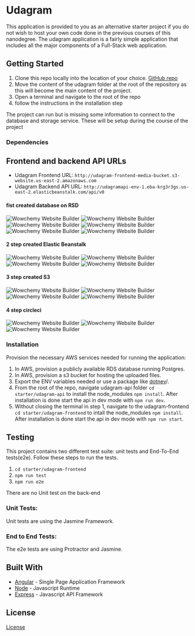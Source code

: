 # Udagram

This application is provided to you as an alternative starter project if you do not wish to host your own code done in the previous courses of this nanodegree. The udagram application is a fairly simple application that includes all the major components of a Full-Stack web application.

## Getting Started

1. Clone this repo locally into the location of your choice. [GitHub repo](https://github.com/udacity/nd0067-c4-deployment-process-project-starter) 
1. Move the content of the udagram folder at the root of the repository as this will become the main content of the project.
1. Open a terminal and navigate to the root of the repo
1. follow the instructions in the installation step

The project can run but is missing some information to connect to the database and storage service. These will be setup during the course of the project

### Dependencies

## Frontend and backend API URLs
- Udagram Frontend URL: `http://udagram-frontend-media-bucket.s3-website.us-east-2.amazonaws.com`
- Udagram Backend API URL: `http://udagramapi-env-1.eba-krg3r3gs.us-east-2.elasticbeanstalk.com/api/v0`

#### fist created database on RSD
<img src="https://github.com/AhmedAzzam2/Hosting-Full-Stack-Application/blob/main/screanshot/rds%201.png" alt="Wowchemy Website Builder"  style="max-width: 100%;"> 
<img src="https://github.com/AhmedAzzam2/Hosting-Full-Stack-Application/blob/main/screanshot/rds%202.png" alt="Wowchemy Website Builder"  style="max-width: 100%;"> 
<img src="https://github.com/AhmedAzzam2/Hosting-Full-Stack-Application/blob/main/screanshot/rds%203.png" alt="Wowchemy Website Builder"  style="max-width: 100%;"> 
<img src="https://github.com/AhmedAzzam2/Hosting-Full-Stack-Application/blob/main/screanshot/rds%204.png" alt="Wowchemy Website Builder"  style="max-width: 100%;"> 
<img src="https://github.com/AhmedAzzam2/Hosting-Full-Stack-Application/blob/main/screanshot/rds%205.png" alt="Wowchemy Website Builder"  style="max-width: 100%;"> 
<img src="https://github.com/AhmedAzzam2/Hosting-Full-Stack-Application/blob/main/screanshot/rds%206.png" alt="Wowchemy Website Builder"  style="max-width: 100%;"> 

#### 2 step created Elastic Beanstalk
<img src="https://github.com/AhmedAzzam2/Hosting-Full-Stack-Application/blob/main/screanshot/elasticbeanstalk%201.png" alt="Wowchemy Website Builder"  style="max-width: 100%;"> 
<img src="https://github.com/AhmedAzzam2/Hosting-Full-Stack-Application/blob/main/screanshot/elasticbeanstalk%202.png" alt="Wowchemy Website Builder"  style="max-width: 100%;"> 
<img src="https://github.com/AhmedAzzam2/Hosting-Full-Stack-Application/blob/main/screanshot/elasticbeanstalk%203.png" alt="Wowchemy Website Builder"  style="max-width: 100%;"> 
<img src="https://github.com/AhmedAzzam2/Hosting-Full-Stack-Application/blob/main/screanshot/elasticbeanstalk%204.png" alt="Wowchemy Website Builder"  style="max-width: 100%;"> 

#### 3 step created S3
<img src="https://github.com/AhmedAzzam2/Hosting-Full-Stack-Application/blob/main/screanshot/s%201.png" alt="Wowchemy Website Builder"  style="max-width: 100%;"> 
<img src="https://github.com/AhmedAzzam2/Hosting-Full-Stack-Application/blob/main/screanshot/s3%202.png" alt="Wowchemy Website Builder"  style="max-width: 100%;"> 
<img src="https://github.com/AhmedAzzam2/Hosting-Full-Stack-Application/blob/main/screanshot/s3%203.png" alt="Wowchemy Website Builder"  style="max-width: 100%;"> 
<img src="https://github.com/AhmedAzzam2/Hosting-Full-Stack-Application/blob/main/screanshot/s3%204.png" alt="Wowchemy Website Builder"  style="max-width: 100%;"> 

#### 4 step circleci
<img src="https://github.com/AhmedAzzam2/Hosting-Full-Stack-Application/blob/main/screanshot/circleci%201.png" alt="Wowchemy Website Builder"  style="max-width: 100%;"> 
<img src="https://github.com/AhmedAzzam2/Hosting-Full-Stack-Application/blob/main/screanshot/circleci%202.png" alt="Wowchemy Website Builder"  style="max-width: 100%;"> 
<img src="https://github.com/AhmedAzzam2/Hosting-Full-Stack-Application/blob/main/screanshot/circleci%203.png" alt="Wowchemy Website Builder"  style="max-width: 100%;"> 

### Installation

Provision the necessary AWS services needed for running the application:

1. In AWS, provision a publicly available RDS database running Postgres. <Place holder for link to classroom article>
1. In AWS, provision a s3 bucket for hosting the uploaded files. <Place holder for tlink to classroom article>
1. Export the ENV variables needed or use a package like [dotnev](https://www.npmjs.com/package/dotenv)/.
1. From the root of the repo, navigate udagram-api folder `cd starter/udagram-api` to install the node_modules `npm install`. After installation is done start the api in dev mode with `npm run dev`.
1. Without closing the terminal in step 1, navigate to the udagram-frontend `cd starter/udagram-frontend` to intall the node_modules `npm install`. After installation is done start the api in dev mode with `npm run start`.

## Testing

This project contains two different test suite: unit tests and End-To-End tests(e2e). Follow these steps to run the tests.

1. `cd starter/udagram-frontend`
1. `npm run test`
1. `npm run e2e`

There are no Unit test on the back-end

### Unit Tests:

Unit tests are using the Jasmine Framework.

### End to End Tests:

The e2e tests are using Protractor and Jasmine.

## Built With

- [Angular](https://angular.io/) - Single Page Application Framework
- [Node](https://nodejs.org) - Javascript Runtime
- [Express](https://expressjs.com/) - Javascript API Framework

## License

[License](LICENSE.txt)
